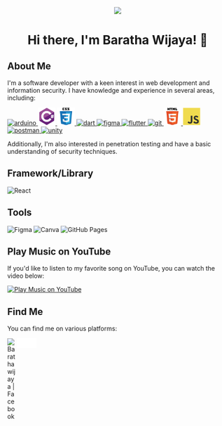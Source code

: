 <p align="center">
    <img src="https://hosteddatatugas.xpplg2.repl.co/hacker.svg" width="120px"/>
</p>

<h1 align="center">Hi there, I'm Baratha Wijaya! 👋</h1>


## About Me


I'm a software developer with a keen interest in web development and information security. I have knowledge and experience in several areas, including:

<p align="left"> <a href="https://www.arduino.cc/" target="_blank" rel="noreferrer"> <img src="https://cdn.worldvectorlogo.com/logos/arduino-1.svg" alt="arduino" width="40" height="40"/> </a> <a href="https://www.w3schools.com/cs/" target="_blank" rel="noreferrer"> <img src="https://raw.githubusercontent.com/devicons/devicon/master/icons/csharp/csharp-original.svg" alt="csharp" width="40" height="40"/> </a> <a href="https://www.w3schools.com/css/" target="_blank" rel="noreferrer"> <img src="https://raw.githubusercontent.com/devicons/devicon/master/icons/css3/css3-original-wordmark.svg" alt="css3" width="40" height="40"/> </a> <a href="https://dart.dev" target="_blank" rel="noreferrer"> <img src="https://www.vectorlogo.zone/logos/dartlang/dartlang-icon.svg" alt="dart" width="40" height="40"/> </a> <a href="https://www.figma.com/" target="_blank" rel="noreferrer"> <img src="https://www.vectorlogo.zone/logos/figma/figma-icon.svg" alt="figma" width="40" height="40"/> </a> <a href="https://flutter.dev" target="_blank" rel="noreferrer"> <img src="https://www.vectorlogo.zone/logos/flutterio/flutterio-icon.svg" alt="flutter" width="40" height="40"/> </a> <a href="https://git-scm.com/" target="_blank" rel="noreferrer"> <img src="https://www.vectorlogo.zone/logos/git-scm/git-scm-icon.svg" alt="git" width="40" height="40"/> </a> <a href="https://www.w3.org/html/" target="_blank" rel="noreferrer"> <img src="https://raw.githubusercontent.com/devicons/devicon/master/icons/html5/html5-original-wordmark.svg" alt="html5" width="40" height="40"/> </a> <a href="https://developer.mozilla.org/en-US/docs/Web/JavaScript" target="_blank" rel="noreferrer"> <img src="https://raw.githubusercontent.com/devicons/devicon/master/icons/javascript/javascript-original.svg" alt="javascript" width="40" height="40"/> </a> <a href="https://postman.com" target="_blank" rel="noreferrer"> <img src="https://www.vectorlogo.zone/logos/getpostman/getpostman-icon.svg" alt="postman" width="40" height="40"/> </a> </a> <a href="https://unity.com/" target="_blank" rel="noreferrer"> <img src="https://www.vectorlogo.zone/logos/unity3d/unity3d-icon.svg" alt="unity" width="40" height="40"/> </a> </p>

Additionally, I'm also interested in penetration testing and have a basic understanding of security techniques.

## Framework/Library
![React](https://img.shields.io/badge/-ReactJS-000?style=for-the-badge&logo=react)

## Tools
![Figma](https://img.shields.io/badge/-Figma-000?style=for-the-badge&logo=figma)
![Canva](https://img.shields.io/badge/-Canva-000?style=for-the-badge&logo=canva)
![GitHub Pages](https://img.shields.io/badge/-GitHub%20Pages-000?style=for-the-badge&logo=github)

## Play Music on YouTube

If you'd like to listen to my favorite song on YouTube, you can watch the video below:

[![Play Music on YouTube](https://img.youtube.com/vi/UA_6eUZBpcs/maxresdefault.jpg)](https://www.youtube.com/watch?v=UA_6eUZBpcs)
<br />

## Find Me

You can find me on various platforms:
<p align="left">
<a href="https://www.facebook.com/barata.wka" target="_blank"><img align="left" alt="Baratha wijaya | Facebook" width="22px" src="https://for.xpplg2.repl.co/facebook.svg" />
<a href="https://www.instagram.com/barathawijaya3/" target="_blank"><img align="left" alt="Baratha wijaya | Instagram" width="22px" src="https://github.com/Aakarsh-B/trying-repos/blob/master/insta.svg" />
<a href="https://id.linkedin.com/barathawka" target="_blank"><img align="left" alt="akbarrzql | linkedin" width="22px" src="https://github.com/Aakarsh-B/trying-repos/blob/master/linkedin.svg" /> 
</p>

